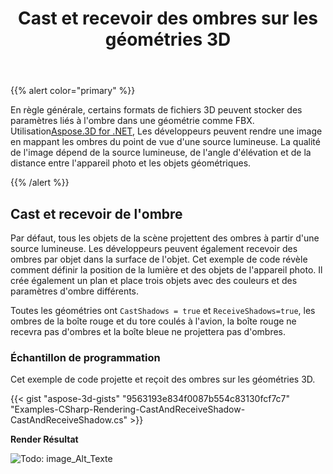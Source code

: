 ﻿---
title: Cast et recevoir des ombres sur les géométries 3D
type: docs
weight: 10
url: /fr/net/cast-and-receive-shadows-on-3d-geometries/
description: En règle générale, certains formats de fichiers 3D peuvent stocker des paramètres liés à l'ombre dans une géométrie comme FBX. En utilisant Aspose.3D for .NET, les développeurs peuvent rendre une image en mappant les ombres du point de vue d'une source de lumière. La qualité de l'image dépend de la source lumineuse, de l'angle d'élévation et de la distance entre l'appareil photo et les objets géométriques.
---
{{% alert color="primary" %}}

En règle générale, certains formats de fichiers 3D peuvent stocker des paramètres liés à l'ombre dans une géométrie comme FBX. Utilisation[Aspose.3D for .NET](https://products.aspose.com/3d/net/), Les développeurs peuvent rendre une image en mappant les ombres du point de vue d'une source lumineuse. La qualité de l'image dépend de la source lumineuse, de l'angle d'élévation et de la distance entre l'appareil photo et les objets géométriques.

{{% /alert %}}
## **Cast et recevoir de l'ombre**
Par défaut, tous les objets de la scène projettent des ombres à partir d'une source lumineuse. Les développeurs peuvent également recevoir des ombres par objet dans la surface de l'objet. Cet exemple de code révèle comment définir la position de la lumière et des objets de l'appareil photo. Il crée également un plan et place trois objets avec des couleurs et des paramètres d'ombre différents.

Toutes les géométries ont `CastShadows = true` et `ReceiveShadows=true`, les ombres de la boîte rouge et du tore coulés à l'avion, la boîte rouge ne recevra pas d'ombres et la boîte bleue ne projettera pas d'ombres.
### **Échantillon de programmation**
Cet exemple de code projette et reçoit des ombres sur les géométries 3D.

{{< gist "aspose-3d-gists" "9563193e834f0087b554c83130fcf7c7" "Examples-CSharp-Rendering-CastAndReceiveShadow-CastAndReceiveShadow.cs" >}}


**Render Résultat**

![Todo: image_Alt_Texte](cast-and-receive-shadows-on-3d-geometries_1.png)
